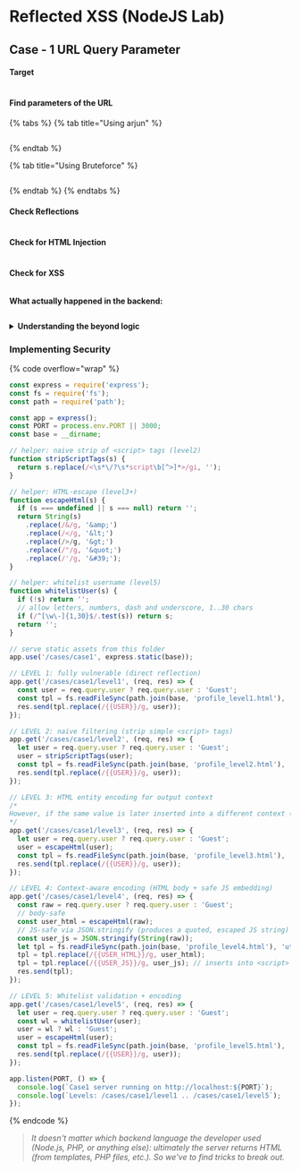# Reflected XSS (NodeJS Lab)

## Case - 1 URL Query Parameter

#### Target

<figure><img src="../../../.gitbook/assets/image (4) (1) (1) (1) (1) (1).png" alt=""><figcaption></figcaption></figure>

#### Find parameters of the URL&#x20;

{% tabs %}
{% tab title="Using arjun" %}
<figure><img src="../../../.gitbook/assets/image (5) (1) (1) (1) (1).png" alt=""><figcaption></figcaption></figure>
{% endtab %}

{% tab title="Using Bruteforce" %}
<figure><img src="../../../.gitbook/assets/image (6) (1) (1) (1).png" alt=""><figcaption></figcaption></figure>
{% endtab %}
{% endtabs %}

#### Check Reflections

<figure><img src="../../../.gitbook/assets/image (7) (1) (1).png" alt=""><figcaption></figcaption></figure>

#### Check for HTML Injection

<figure><img src="../../../.gitbook/assets/image (9) (1) (1).png" alt=""><figcaption></figcaption></figure>

#### Check for XSS

<figure><img src="../../../.gitbook/assets/image (10) (1) (1).png" alt=""><figcaption></figcaption></figure>

**What actually happened in the backend:**&#x20;

<figure><img src="../../../.gitbook/assets/image (11) (1) (1).png" alt=""><figcaption></figcaption></figure>

<details>

<summary><strong>Understanding the beyond logic</strong></summary>

<figure><img src="../../../.gitbook/assets/image (12) (1) (1).png" alt=""><figcaption></figcaption></figure>

In this scenario, `profile.html` served as a template processed by `index.js`. When a request was made to `/cases/case1/profile`, the system fetched the `profile.html` template and replaced the `{{ USER }}` placeholder with the value from the GET request, defaulting to "Guest" if no user was provided with no sanitization or validation resulting in XSS.&#x20;

</details>

### Implementing Security

{% code overflow="wrap" %}
```javascript
const express = require('express');
const fs = require('fs');
const path = require('path');

const app = express();
const PORT = process.env.PORT || 3000;
const base = __dirname;

// helper: naive strip of <script> tags (level2)
function stripScriptTags(s) {
  return s.replace(/<\s*\/?\s*script\b[^>]*>/gi, '');
}

// helper: HTML-escape (level3+)
function escapeHtml(s) {
  if (s === undefined || s === null) return '';
  return String(s)
    .replace(/&/g, '&amp;')
    .replace(/</g, '&lt;')
    .replace(/>/g, '&gt;')
    .replace(/"/g, '&quot;')
    .replace(/'/g, '&#39;');
}

// helper: whitelist username (level5)
function whitelistUser(s) {
  if (!s) return '';
  // allow letters, numbers, dash and underscore, 1..30 chars
  if (/^[\w\-]{1,30}$/.test(s)) return s;
  return '';
}

// serve static assets from this folder
app.use('/cases/case1', express.static(base));

// LEVEL 1: fully vulnerable (direct reflection)
app.get('/cases/case1/level1', (req, res) => {
  const user = req.query.user ? req.query.user : 'Guest';
  const tpl = fs.readFileSync(path.join(base, 'profile_level1.html'), 'utf8');
  res.send(tpl.replace(/{{USER}}/g, user));
});

// LEVEL 2: naive filtering (strip simple <script> tags)
app.get('/cases/case1/level2', (req, res) => {
  let user = req.query.user ? req.query.user : 'Guest';
  user = stripScriptTags(user);
  const tpl = fs.readFileSync(path.join(base, 'profile_level2.html'), 'utf8');
  res.send(tpl.replace(/{{USER}}/g, user));
});

// LEVEL 3: HTML entity encoding for output context
/*
However, if the same value is later inserted into a different context (an attribute, a URL, or a JS string) without the correct context encoding, an attacker can still find a bypass relevant to that context.
*/
app.get('/cases/case1/level3', (req, res) => {
  let user = req.query.user ? req.query.user : 'Guest';
  user = escapeHtml(user);
  const tpl = fs.readFileSync(path.join(base, 'profile_level3.html'), 'utf8');
  res.send(tpl.replace(/{{USER}}/g, user));
});

// LEVEL 4: Context-aware encoding (HTML body + safe JS embedding)
app.get('/cases/case1/level4', (req, res) => {
  const raw = req.query.user ? req.query.user : 'Guest';
  // body-safe
  const user_html = escapeHtml(raw);
  // JS-safe via JSON.stringify (produces a quoted, escaped JS string)
  const user_js = JSON.stringify(String(raw));
  let tpl = fs.readFileSync(path.join(base, 'profile_level4.html'), 'utf8');
  tpl = tpl.replace(/{{USER_HTML}}/g, user_html);
  tpl = tpl.replace(/{{USER_JS}}/g, user_js); // inserts into <script> var user = {{USER_JS}};
  res.send(tpl);
});

// LEVEL 5: Whitelist validation + encoding
app.get('/cases/case1/level5', (req, res) => {
  let user = req.query.user ? req.query.user : 'Guest';
  const wl = whitelistUser(user);
  user = wl ? wl : 'Guest';
  user = escapeHtml(user);
  const tpl = fs.readFileSync(path.join(base, 'profile_level5.html'), 'utf8');
  res.send(tpl.replace(/{{USER}}/g, user));
});

app.listen(PORT, () => {
  console.log(`Case1 server running on http://localhost:${PORT}`);
  console.log(`Levels: /cases/case1/level1 .. /cases/case1/level5`);
});

```
{% endcode %}

> _It doesn't matter which backend language the developer used (Node.js, PHP, or anything else): ultimately the server returns HTML (from templates, PHP files, etc.). So we've to find tricks to break out._&#x20;
